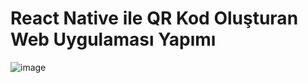 # React Native ile QR Kod Oluşturan Web Uygulaması Yapımı

![image](https://user-images.githubusercontent.com/114110417/224076985-f6ab7a66-bedd-4e9c-92aa-a6bbf17d43b0.png)
